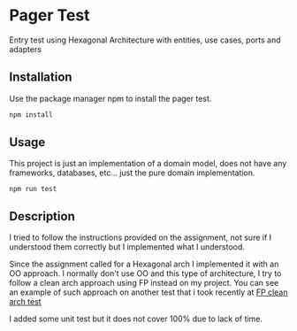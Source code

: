 # Pager Test

Entry test using Hexagonal Architecture with entities, use cases, ports and adapters

## Installation

Use the package manager npm to install the pager test.

```bash
npm install
```

## Usage

This project is just an implementation of a domain model, does not have any frameworks, databases, etc... just the pure domain implementation.

```
npm run test
```

## Description

I tried to follow the instructions provided on the assignment, not sure if I understood them correctly but I implemented what I understood.

Since the assignment called for a Hexagonal arch I implemented it with an OO approach. I normally don't use OO and this type of architecture, I try to follow a clean arch approach using FP instead on my project. You can see an example of such approach on another test that i took recently at [FP clean arch test](https://github.com/OscarGuerreroLopez/apartment_test_node)

I added some unit test but it does not cover 100% due to lack of time.
